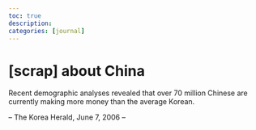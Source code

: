```yaml
---
toc: true
description:
categories: [journal]
---
```

# [scrap] about China

Recent demographic analyses revealed that over 70 million Chinese are currently making more money than the average Korean.

– The Korea Herald, June 7, 2006 –